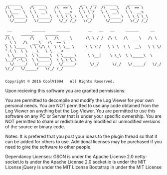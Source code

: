 ```
 ______     ______     ______     __   __   ______     ______                                       
/\  ___\   /\  ___\   /\  == \   /\ \ / /  /\  ___\   /\  == \                                      
\ \___  \  \ \  __\   \ \  __<   \ \ \'/   \ \  __\   \ \  __<                                      
 \/\_____\  \ \_____\  \ \_\ \_\  \ \__|    \ \_____\  \ \_\ \_\                                    
  \/_____/   \/_____/   \/_/ /_/   \/_/      \/_____/   \/_/ /_/                                    
                                                                                                    
 __         ______     ______        __   __   __     ______     __     __     ______     ______    
/\ \       /\  __ \   /\  ___\      /\ \ / /  /\ \   /\  ___\   /\ \  _ \ \   /\  ___\   /\  == \   
\ \ \____  \ \ \/\ \  \ \ \__ \     \ \ \'/   \ \ \  \ \  __\   \ \ \/ ".\ \  \ \  __\   \ \  __<   
 \ \_____\  \ \_____\  \ \_____\     \ \__|    \ \_\  \ \_____\  \ \__/".~\_\  \ \_____\  \ \_\ \_\ 
  \/_____/   \/_____/   \/_____/      \/_/      \/_/   \/_____/   \/_/   \/_/   \/_____/   \/_/ /_/ 
                                                                                                    

Copyright © 2016 CoolV1994   All Rights Reserved.
```

Upon recieving this software you are granted permissions:

You are permitted to decompile and modify the Log Viewer for your own personal needs.
You are NOT permitted to use any code obtained from the Log Viewer on anything but the Log Viewer.
You are permitted to use this software on any PC or Server that is under your specific ownership.
You are NOT permitted to share or redistribute any modified or unmodified versions of the source or binary code.


Notes:
It is prefered that you post your ideas to the plugin thread so that it can be added for others to use.
Additional licenses may be purchased if you need to give the software to other people.


Dependancy Licenses:
GSON is under the Apache License 2.0
netty-socket.io is under the Apache License 2.0
socket.io is under the MIT License
jQuery is under the MIT License
Bootstrap in under the MIT License
